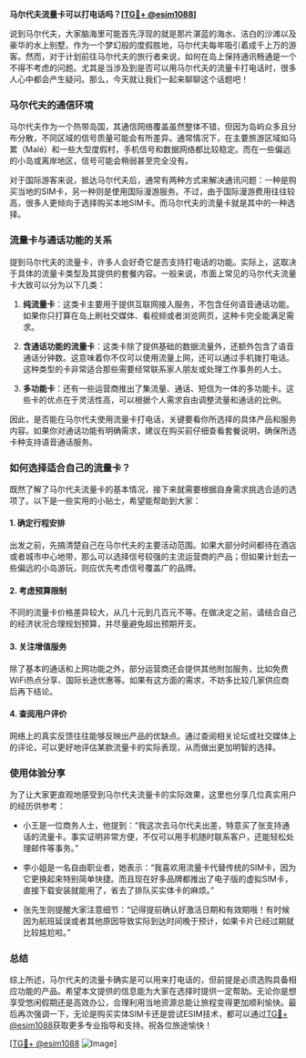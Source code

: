 **马尔代夫流量卡可以打电话吗？[[TG💪+ @esim1088](https://t.me/s/esim1088)]**

说到马尔代夫，大家脑海里可能首先浮现的就是那片湛蓝的海水、洁白的沙滩以及豪华的水上别墅。作为一个梦幻般的度假胜地，马尔代夫每年吸引着成千上万的游客。然而，对于计划前往马尔代夫的旅行者来说，如何在岛上保持通讯畅通是一个不得不考虑的问题。尤其是当涉及到是否可以用马尔代夫的流量卡打电话时，很多人心中都会产生疑问。那么，今天就让我们一起来聊聊这个话题吧！

### 马尔代夫的通信环境

马尔代夫作为一个热带岛国，其通信网络覆盖虽然整体不错，但因为岛屿众多且分布分散，不同区域的信号质量可能会有所差异。通常情况下，在主要旅游区域如马累（Malé）和一些大型度假村，手机信号和数据网络都比较稳定。而在一些偏远的小岛或离岸地区，信号可能会稍弱甚至完全没有。

对于国际游客来说，抵达马尔代夫后，通常有两种方式来解决通讯问题：一种是购买当地的SIM卡，另一种则是使用国际漫游服务。不过，由于国际漫游费用往往较高，很多人更倾向于选择购买本地SIM卡。而马尔代夫的流量卡就是其中的一种选择。

### 流量卡与通话功能的关系

提到马尔代夫的流量卡，许多人会好奇它是否支持打电话的功能。实际上，这取决于具体的流量卡类型及其提供的套餐内容。一般来说，市面上常见的马尔代夫流量卡大致可以分为以下几类：

1. **纯流量卡**：这类卡主要用于提供互联网接入服务，不包含任何语音通话功能。如果你只打算在岛上刷社交媒体、看视频或者浏览网页，这种卡完全能满足需求。
   
2. **含通话功能的流量卡**：这类卡除了提供基础的数据流量外，还额外包含了语音通话分钟数。这意味着你不仅可以使用流量上网，还可以通过手机拨打电话。这种类型的卡非常适合那些需要经常联系家人朋友或处理工作事务的人士。

3. **多功能卡**：还有一些运营商推出了集流量、通话、短信为一体的多功能卡。这些卡的优点在于灵活性高，可以根据个人需求自由调整流量和通话的比例。

因此，是否能在马尔代夫使用流量卡打电话，关键要看你所选择的具体产品和服务内容。如果你对通话功能有明确需求，建议在购买前仔细查看套餐说明，确保所选卡种支持语音通话服务。

### 如何选择适合自己的流量卡？

既然了解了马尔代夫流量卡的基本情况，接下来就需要根据自身需求挑选合适的选项了。以下是一些实用的小贴士，希望能帮助到大家：

#### 1. 确定行程安排
出发之前，先搞清楚自己在马尔代夫的主要活动范围。如果大部分时间都待在酒店或者城市中心地带，那么可以选择信号较强的主流运营商的产品；但如果计划去一些偏远的小岛游玩，则应优先考虑信号覆盖广的品牌。

#### 2. 考虑预算限制
不同的流量卡价格差异较大，从几十元到几百元不等。在做决定之前，请结合自己的经济状况合理规划预算，并尽量避免超出预期开支。

#### 3. 关注增值服务
除了基本的通话和上网功能之外，部分运营商还会提供其他附加服务，比如免费WiFi热点分享、国际长途优惠等。如果有这方面的需求，不妨多比较几家供应商后再下结论。

#### 4. 查阅用户评价
网络上的真实反馈往往能够反映出产品的优缺点。通过查阅相关论坛或社交媒体上的评论，可以更好地评估某款流量卡的实际表现，从而做出更加明智的选择。

### 使用体验分享

为了让大家更直观地感受到马尔代夫流量卡的实际效果，这里也分享几位真实用户的经历供参考：

- 小王是一位商务人士，他提到：“我这次去马尔代夫出差，特意买了张支持通话的流量卡。事实证明非常方便，不仅可以用手机随时联系客户，还能轻松处理邮件等事务。”
  
- 李小姐是一名自由职业者，她表示：“我喜欢用流量卡代替传统的SIM卡，因为它更换起来特别简单快捷。而且现在好多品牌都推出了电子版的虚拟SIM卡，直接下载安装就能用了，省去了排队买实体卡的麻烦。”

- 张先生则提醒大家注意细节：“记得提前确认好激活日期和有效期哦！有时候因为航班延误或者其他原因导致实际到达时间晚于预计，如果卡片已经过期就比较尴尬啦。”

### 总结

综上所述，马尔代夫的流量卡确实是可以用来打电话的，但前提是必须选购具备相应功能的产品。希望本文提供的信息能为大家在选择时提供一定帮助。无论你是想享受悠闲假期还是高效办公，合理利用当地资源总能让旅程变得更加顺利愉快。最后再次强调一下，无论是购买实体SIM卡还是尝试ESIM技术，都可以通过[TG💪+ @esim1088](https://t.me/s/esim1088)获取更多专业指导和支持。祝各位旅途愉快！

[[TG💪+ @esim1088](https://t.me/s/esim1088) ![Image](https://i.postimg.cc/4NQfJmqS/Snipaste-2025-05-13-00-14-12.png)]